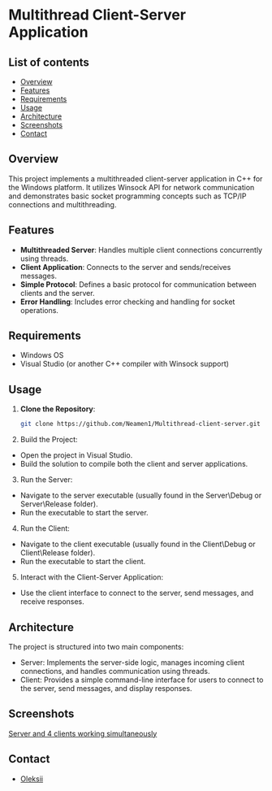 # Multithread Client-Server Application

## List of contents
- [Overview](#Overview)
- [Features](#Features)
- [Requirements](#Requirements)
- [Usage](#Usage)
- [Architecture](#Architecture)
- [Screenshots](#Screenshots)
- [Contact](#Contact)

## Overview
This project implements a multithreaded client-server application in C++ for the Windows platform. It utilizes Winsock API for network communication and demonstrates basic socket programming concepts such as TCP/IP connections and multithreading.

## Features
- **Multithreaded Server**: Handles multiple client connections concurrently using threads.
- **Client Application**: Connects to the server and sends/receives messages.
- **Simple Protocol**: Defines a basic protocol for communication between clients and the server.
- **Error Handling**: Includes error checking and handling for socket operations.

## Requirements
- Windows OS
- Visual Studio (or another C++ compiler with Winsock support)

## Usage
1. **Clone the Repository**:
   ```sh
   git clone https://github.com/Neamen1/Multithread-client-server.git
   ```
2. Build the Project:
  - Open the project in Visual Studio.
  - Build the solution to compile both the client and server applications.

3. Run the Server:
  - Navigate to the server executable (usually found in the Server\Debug or Server\Release folder).
  - Run the executable to start the server.

4. Run the Client:
  - Navigate to the client executable (usually found in the Client\Debug or Client\Release folder).
  - Run the executable to start the client.

5. Interact with the Client-Server Application:
  - Use the client interface to connect to the server, send messages, and receive responses.

## Architecture
The project is structured into two main components:

- Server: Implements the server-side logic, manages incoming client connections, and handles communication using threads.
- Client: Provides a simple command-line interface for users to connect to the server, send messages, and display responses.

## Screenshots
[Server and 4 clients working simultaneously](https://github.com/user-attachments/assets/bc5d054b-4116-49c1-9ba8-83539db22fe9)

## Contact
- [Oleksii](mailto:o.rakytskyi@gmail.com)
